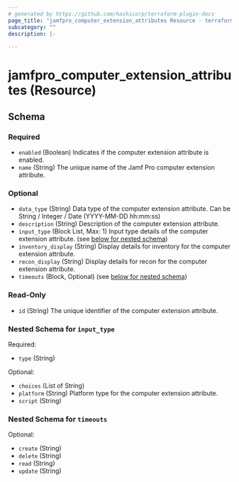 ```yaml
---
# generated by https://github.com/hashicorp/terraform-plugin-docs
page_title: "jamfpro_computer_extension_attributes Resource - terraform-provider-jamfpro"
subcategory: ""
description: |-
  
---
```


# jamfpro_computer_extension_attributes (Resource)





<!-- schema generated by tfplugindocs -->
## Schema

### Required

- `enabled` (Boolean) Indicates if the computer extension attribute is enabled.
- `name` (String) The unique name of the Jamf Pro computer extension attribute.

### Optional

- `data_type` (String) Data type of the computer extension attribute. Can be String / Integer / Date (YYYY-MM-DD hh:mm:ss)
- `description` (String) Description of the computer extension attribute.
- `input_type` (Block List, Max: 1) Input type details of the computer extension attribute. (see [below for nested schema](#nestedblock--input_type))
- `inventory_display` (String) Display details for inventory for the computer extension attribute.
- `recon_display` (String) Display details for recon for the computer extension attribute.
- `timeouts` (Block, Optional) (see [below for nested schema](#nestedblock--timeouts))

### Read-Only

- `id` (String) The unique identifier of the computer extension attribute.

<a id="nestedblock--input_type"></a>
### Nested Schema for `input_type`

Required:

- `type` (String)

Optional:

- `choices` (List of String)
- `platform` (String) Platform type for the computer extension attribute.
- `script` (String)


<a id="nestedblock--timeouts"></a>
### Nested Schema for `timeouts`

Optional:

- `create` (String)
- `delete` (String)
- `read` (String)
- `update` (String)
